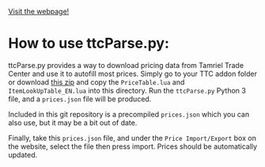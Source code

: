 [Visit the webpage!](https://M0RGaming.github.io/ESOFurnishings)

# How to use ttcParse.py:
ttcParse.py provides a way to download pricing data from Tamriel Trade Center and use it to autofill most prices. Simply go to your TTC addon folder or download [this zip](https://us.tamrieltradecentre.com/download/PriceTable) and copy the `PriceTable.lua` and `ItemLookUpTable_EN.lua` into this directory. Run the `ttcParse.py` Python 3 file, and a `prices.json` file will be produced.

Included in this git repository is a precompiled `prices.json` which you can also use, but it may be a bit out of date.

Finally, take this `prices.json` file, and under the `Price Import/Export` box on the website, select the file then press import. Prices should be automatically updated.
